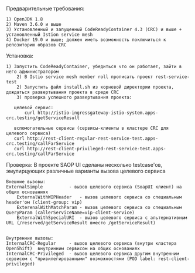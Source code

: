 Предварительные требования: 

	1) OpenJDK 1.8
	2) Maven 3.6.0 и выше
	3) Установленный и запущенный CodeReadyContainer 4.3 (CRC) и выше + установленный Istion service mesh
	4) Docker 19.0 и выше; должен иметь возможность поключиться к репозиторию образов CRC


Установка:

	1) Запустить CodeReadyContainer, убедиться что он работает, зайти в него администратором
        2) В Istio service mesh member roll прописать проект rest-service-test 
        2) Запустить файл install.sh из корневой директории проекта, дождаться развертывания проекта в среде CRC
        3) проверка успешного развертывания проекта:

	   целевой сервис:	
           curl http://istio-ingressgateway-istio-system.apps-crc.testing/getServiceResult

	   вспомогательные сервисы (сервисы-клиенты в кластере CRC для целевого сервиса)	
	   curl http://rest-client-regular-rest-service-test.apps-crc.testing/callFarService	
	   curl http://rest-client-privileged-rest-service-test.apps-crc.testing/callFarService

Проверка:
	В проекте SAOP UI сделаны несколько testcase'ов, эмулирцующих различные варианты вызова целевого сервиса 

	Внешние вызовы:	
	ExternalSimple          - вызов целевого сервиса (SoapUI клиент) на общих основаниях
        ExternalWithWIPHeader   - вызов целевого сервиса со специальным header'ом (client-group: vip) 
        ExterenalWithMatchParam - вызов целевого сервиса со специальным QueryParam (callerServiceName=vip-client-service)
        ExternalWithSpecialURI  - вызов целевого сервиса с альтернативным URL (/reserved/getServiceResult вместо /getServiceResult)
 

	Внутренние вызовы:
	InternalCRC-Regular     - вызов целевого сервиса (внутри кластера OpenShift)  внутринним сервисом на общих основаниях
	InternalCRC-Privileged  - вызов целевого сервиса другим внутренним сервисом с "привилегированными" возможностями (POD label: rest-client-privileged)
 
